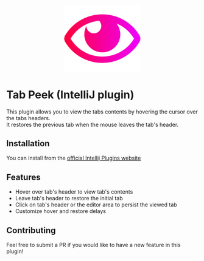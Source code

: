 <p align="center">
    <a href="https://plugins.jetbrains.com/plugin/14320-tab-peek">
        <img width="200" src="https://raw.githubusercontent.com/unlocomqx/intellij-tab-peek/master/resources/META-INF/pluginIcon.svg" />
    </a> 
</p>

# Tab Peek (IntelliJ plugin)

This plugin allows you to view the tabs contents by hovering the cursor over the tabs headers.  
It restores the previous tab when the mouse leaves the tab's header.


## Installation
You can install from the [official Intellij Plugins website](https://plugins.jetbrains.com/plugin/14320-tab-peek)

## Features
<ul>
    <li>Hover over tab's header to view tab's contents</li>
    <li>Leave tab's header to restore the initial tab</li>
    <li>Click on tab's header or the editor area to persist the viewed tab</li>
    <li>Customize hover and restore delays</li>
</ul>

## Contributing
Feel free to submit a PR if you would like to have a new feature in this plugin!
